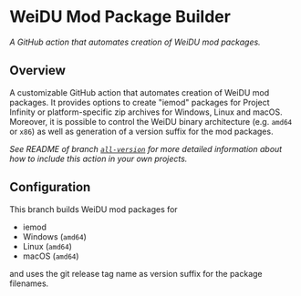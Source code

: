 # WeiDU Mod Package Builder
*A GitHub action that automates creation of WeiDU mod packages.*

## Overview

A customizable GitHub action that automates creation of WeiDU mod packages. It provides options to create "iemod" packages for Project Infinity or platform-specific zip archives for Windows, Linux and macOS. Moreover, it is possible to control the WeiDU binary architecture (e.g. `amd64` or `x86`) as well as generation of a version suffix for the mod packages.

*See README of branch [`all-version`](../all-version/README.md) for more detailed information about how to include this action in your own projects.*

## Configuration

This branch builds WeiDU mod packages for
- iemod
- Windows (`amd64`)
- Linux (`amd64`)
- macOS (`amd64`)

and uses the git release tag name as version suffix for the package filenames.
